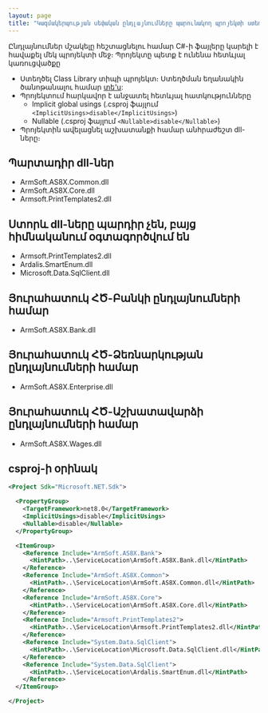 ```yaml
---
layout: page
title: "Կազմակերպության սեփական ընդլայնումները պարունակող պրոյեկտի ստեղծում"
---
```


Ընդլայնումներ մշակելը հեշտացնելու համար C#-ի ֆայլերը կարելի է հավաքել մեկ պրոյեկտի մեջ։ Պրոյեկտը պետք է ունենա հետևյալ կառուցվածքը
* Ստեղծել Class Library տիպի պրոյեկտ։ Ստեղծման եղանակին ծանոթանալու համար [տե'ս](https://learn.microsoft.com/en-us/dotnet/core/tutorials/library-with-visual-studio?pivots=dotnet-8-0#create-a-class-library-project):
* Պրոյեկտում հարկավոր է անջատել հետևյալ հատկությունները
  * Implicit global usings
    (.csproj ֆայլում  `<ImplicitUsings>disable</ImplicitUsings>`)
  * Nullable
    (.csproj ֆայլում  `<Nullable>disable</Nullable>`)
* Պրոյեկտին ավելացնել աշխատանքի համար անհրաժեշտ dll-ները։


## Պարտադիր dll-ներ

* ArmSoft.AS8X.Common.dll
* ArmSoft.AS8X.Core.dll
* Armsoft.PrintTemplates2.dll

## Ստորև dll-ները պարդիր չեն, բայց հիմնականում օգտագործվում են

* Armsoft.PrintTemplates2.dll
* Ardalis.SmartEnum.dll
* Microsoft.Data.SqlClient.dll

## Յուրահատուկ ՀԾ-Բանկի ընդլայնումների համար

* ArmSoft.AS8X.Bank.dll

## Յուրահատուկ ՀԾ-Ձեռնարկության ընդլայնումների համար

* ArmSoft.AS8X.Enterprise.dll

## Յուրահատուկ ՀԾ-Աշխատավարձի ընդլայնումների համար

* ArmSoft.AS8X.Wages.dll

## csproj-ի օրինակ

``` xml
<Project Sdk="Microsoft.NET.Sdk">

  <PropertyGroup>
    <TargetFramework>net8.0</TargetFramework>
    <ImplicitUsings>disable</ImplicitUsings>
    <Nullable>disable</Nullable>
  </PropertyGroup>

  <ItemGroup>
    <Reference Include="ArmSoft.AS8X.Bank">
      <HintPath>..\ServiceLocation\ArmSoft.AS8X.Bank.dll</HintPath>
    </Reference>
    <Reference Include="ArmSoft.AS8X.Common">
      <HintPath>..\ServiceLocation\ArmSoft.AS8X.Common.dll</HintPath>
    </Reference>
    <Reference Include="ArmSoft.AS8X.Core">
      <HintPath>..\ServiceLocation\ArmSoft.AS8X.Core.dll</HintPath>
    </Reference>
    <Reference Include="Armsoft.PrintTemplates2">
      <HintPath>..\ServiceLocation\Armsoft.PrintTemplates2.dll</HintPath>
    </Reference>
    <Reference Include="System.Data.SqlClient">
      <HintPath>..\ServiceLocation\Microsoft.Data.SqlClient.dll</HintPath>
    </Reference>
    <Reference Include="System.Data.SqlClient">
      <HintPath>..\ServiceLocation\Ardalis.SmartEnum.dll</HintPath>
    </Reference>
  </ItemGroup>

</Project>
```
